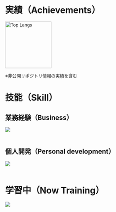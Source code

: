 # 実績（Achievements）
<p align="left"> 
  <img alt="Top Langs" height="150px" src="https://git-hub-readme-stats-clone-fgr7.vercel.app/api/top-langs/?username=akst1115&count_private=true&layout=compact&show_icons=true&theme=dark" />
</p>
※非公開リポジトリ情報の実績を含む

# 技能（Skill）

## 業務経験（Business）
<img src="https://skillicons.dev/icons?i=java,spring,mysql,html,css,js,jquery,linux,maven,docker,github,vscode,eclipse,idea" /> <br /><br />

## 個人開発（Personal development）
<img src="https://skillicons.dev/icons?i=php,py,sublime,discord,gmail,twitter" /> <br /><br />

# 学習中（Now Training）
<img src="https://skillicons.dev/icons?i=typescript,go,cs,next,spring,linux,docker,redis,cassandra,gcp,vscode,github,githubactions,gitlab" /> <br /><br />
